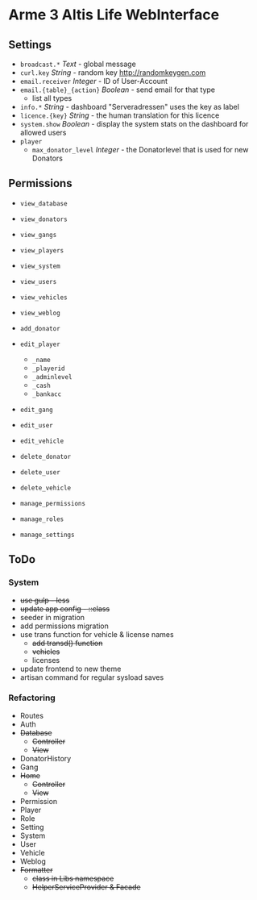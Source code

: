 # Arme 3 Altis Life WebInterface

## Settings

* `broadcast.*`             _Text_ - global message
* `curl.key`                _String_ - random key http://randomkeygen.com
* `email.receiver`          _Integer_ - ID of User-Account
* `email.{table}_{action}`  _Boolean_ - send email for that type
    * list all types
* `info.*`                  _String_ - dashboard "Serveradressen" uses the key as label
* `licence.{key}`           _String_ - the human translation for this licence
* `system.show`             _Boolean_ - display the system stats on the dashboard for allowed users
* `player`
    * `max_donator_level`   _Integer_ - the Donatorlevel that is used for new Donators

## Permissions

* `view_database`
* `view_donators`
* `view_gangs`
* `view_players`
* `view_system`
* `view_users`
* `view_vehicles`
* `view_weblog`

* `add_donator`

* `edit_player`
    * `_name`
    * `_playerid`
    * `_adminlevel`
    * `_cash`
    * `_bankacc`
* `edit_gang`
* `edit_user`
* `edit_vehicle`

* `delete_donator`
* `delete_user`
* `delete_vehicle`

* `manage_permissions`
* `manage_roles`
* `manage_settings`

## ToDo

### System

* ~~use gulp - less~~
* ~~update app config - ::class~~
* seeder in migration
* add permissions migration
* use trans function for vehicle & license names
    * ~~add transd() function~~
    * ~~vehicles~~
    * licenses
* update frontend to new theme
* artisan command for regular sysload saves

### Refactoring

* Routes
* Auth
* ~~Database~~
    * ~~Controller~~
    * ~~View~~
* DonatorHistory
* Gang
* ~~Home~~
    * ~~Controller~~
    * ~~View~~
* Permission
* Player
* Role
* Setting
* System
* User
* Vehicle
* Weblog
* ~~Formatter~~
    * ~~class in Libs namespace~~
    * ~~HelperServiceProvider & Facade~~
